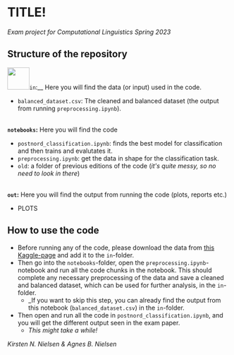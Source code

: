# TITLE!
_Exam project for Computational Linguistics Spring 2023_

## Structure of the repository
<img src="https://img.icons8.com/?size=512&id=JHFYPQIPcXti&format=png"  width="50" height="50">`in`:__ Here you will find the data (or input) used in the code.
- `balanced_dataset.csv`: The cleaned and balanced dataset (the output from running `preprocessing.ipynb`).

\
__`notebooks`:__ Here you will find the code
- `postnord_classification.ipynb`: finds the best model for classification and then trains and evalutates it.
- `preprocessing.ipynb`: get the data in shape for the classification task.
- `old`: a folder of previous editions of the code (_it's quite messy, so no need to look in there_)

\
__`out`:__ Here you will find the output from running the code (plots, reports etc.)
- PLOTS
## How to use the code
- Before running any of the code, please download the data from [this Kaggle-page](https://www.kaggle.com/datasets/nicklasstiborgm/reviews-of-postnords-trustpilot-page) and add it to the `in`-folder.
- Then go into the `notebooks`-folder, open the `preprocessing.ipynb`-notebook and run all the code chunks in the notebook. This should complete any necessary preprocessing of the data and save a cleaned and balanced dataset, which can be used for further analysis, in the `in`-folder.
    - _If you want to skip this step, you can already find the output from this notebook (`balanced_dataset.csv`) in the `in`-folder.
- Then open and run all the code in `postnord_classification.ipynb`, and you will get the different output seen in the exam paper.
    - _This might take a while!_


_Kirsten N. Nielsen & Agnes B. Nielsen_
